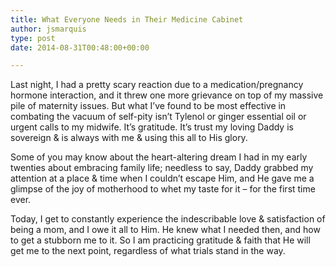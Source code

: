 ```yaml
---
title: What Everyone Needs in Their Medicine Cabinet
author: jsmarquis
type: post
date: 2014-08-31T00:48:00+00:00

---
```

Last night, I had a pretty scary reaction due to a medication/pregnancy hormone interaction, and it threw one more grievance on top of my massive pile of maternity issues. But what I&#8217;ve found to be most effective in combating the vacuum of self-pity isn&#8217;t Tylenol or ginger essential oil or urgent calls to my midwife. It&#8217;s gratitude. It&#8217;s trust my loving Daddy is sovereign & is always with me & using this all to His glory.

Some of you may know about the heart-altering dream I had in my early twenties about embracing family life; needless to say, Daddy grabbed my attention at a place & time when I couldn&#8217;t escape Him, and He gave me a glimpse of the joy of motherhood to whet my taste for it &#8211; for the first time ever.

Today, I get to constantly experience the indescribable love & satisfaction of being a mom, and I owe it all to Him. He knew what I needed then, and how to get a stubborn me to it. So I am practicing gratitude & faith that He will get me to the next point, regardless of what trials stand in the way.